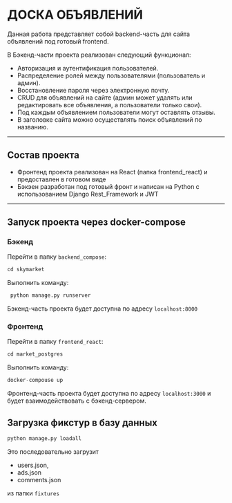 # ДОСКА ОБЪЯВЛЕНИЙ
Данная работа представляет собой backend-часть для сайта объявлений под готовый frontend.

В Бэкенд-части проекта  реализован следующий функционал:

- Авторизация и аутентификация пользователей.
- Распределение ролей между пользователями (пользователь и админ).
- Восстановление пароля через электронную почту.
- CRUD для объявлений на сайте (админ может удалять или редактировать все объявления, а пользователи только свои).
- Под каждым объявлением пользователи могут оставлять отзывы.
- В заголовке сайта можно осуществлять поиск объявлений по названию.


---
Состав проекта
---
* Фронтенд проекта реализован на React (папка frontend_react) и предоставлен в готовом виде
* Бэкэен разработан под готовый фронт и написан на Python c использованием Django Rest_Framework и JWT
--- 
## Запуск проекта через docker-compose

### Бэкенд

Перейти в папку `backend_compose`:
```python
cd skymarket
```
Выполнить команду:
```python
 python manage.py runserver
```
Бэкенд-часть проекта будет доступна по адресу `localhost:8000`

### Фронтенд
Перейти в папку `frontend_react`:
```python
cd market_postgres
```
Выполнить команду:
```python
docker-compouse up
```

Фронтенд-часть проекта будет доступна по адресу `localhost:3000` и будет взаимодействовать с бэкенд-сервером.  
 


## Загрузка фикстур в базу данных

```python
python manage.py loadall
```
Это последовательно загрузит 
* users.json, 
* ads.json 
* comments.json 

из папки `fixtures`

